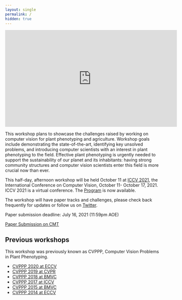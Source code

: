 ```yaml
---
layout: single
permalink: /
hidden: true
---
```



<iframe width="560" height="315" src="https://www.youtube.com/embed/8xbaPwXNtlI" title="YouTube video player" frameborder="0" allow="accelerometer; autoplay; clipboard-write; encrypted-media; gyroscope; picture-in-picture" allowfullscreen></iframe>


This workshop plans to showcase the challenges raised by working on computer vision for plant phenotyping and agriculture. Workshop goals include demonstrating the state-of-the-art, identifying key unsolved problems, and introducing computer scientists with an interest in plant phenotyping to the field. Effective plant phenotyping is urgently needed to support the sustainability of our planet and its inhabitants: having strong community structures and computer vision scientists enter this field is more crucial now than ever.

This half-day, afternoon workshop will be held October 11 at [ICCV 2021](http://iccv2021.thecvf.com/), the International Conference on Computer Vision, October 11- October 17, 2021. ICCV 2021 is a virtual conference. The [Program](/program/) is now available.

The workshop will have paper tracks and challenges, please check back frequently for updates or follow us on [Twitter](https://twitter.com/cvppa2021).

Paper submission deadline: July 16, 2021 (11:59pm AOE)

[Paper Submission on CMT](https://cmt3.research.microsoft.com/CVPPA2021/)

## Previous workshops

This workshop was previously known as CVPPP, Computer Vision Problems in Plant Phenotyping.

- [CVPPP 2020 at ECCV](https://www.plant-phenotyping.org/CVPPP2020)
- [CVPPP 2019 at CVPR](https://www.plant-phenotyping.org/CVPPP2019)
- [CVPPP 2018 at BMVC](https://www.plant-phenotyping.org/CVPPP2018)
- [CVPPP 2017 at ICCV](https://www.plant-phenotyping.org/CVPPP2017)
- [CVPPP 2015 at BMVC](http://www.plant-phenotyping.org/CVPPP2015)
- [CVPPP 2014 at ECCV](http://www.plant-phenotyping.org/CVPPP2014)

